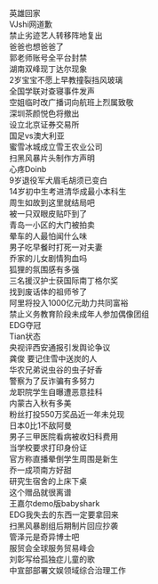 英雄回家  
VJshi网道歉  
禁止劣迹艺人转移阵地复出  
爸爸也想爸爸了  
郭老师账号全平台封禁  
湖南双峰现丁达尔现象  
2岁宝宝不愿上早教撞裂挡风玻璃  
全国学联对查寝事件发声  
空姐临时改广播词向航班上烈属致敬  
深圳茶颜悦色将撤出  
设立北京证券交易所  
国足vs澳大利亚  
蜜雪冰城成立雪王农业公司  
扫黑风暴片头制作方声明  
心疼Doinb  
9岁退役军犬眉毛胡须已变白  
14岁初中生考进清华成最小本科生  
周生如故到这里就结局吧  
被一只双眼皮贴吓到了  
青岛一小区的大门被拍卖  
晕车的人最怕闻什么味  
男子吃早餐时打死一对夫妻  
乔家的儿女剧情狗血吗  
狐狸的氛围感有多强  
三名援汉护士获国际南丁格尔奖  
找到废话体的祖师爷了  
阿里将投入1000亿元助力共同富裕  
禁止义务教育阶段未成年人参加偶像团组  
EDG夺冠  
Tian状态  
央视评西安通报引发舆论争议  
龚俊 要记住雪中送炭的人  
华农兄弟说虫谷的虫子好香  
警察为了反诈骗有多努力  
龙职院学生自曝遭恶意挂科  
内蒙古入秋有多美  
粉丝打投550万奖品近一年未兑现  
日本0比1不敌阿曼  
男子三甲医院看病被收妇科费用  
当学校要求打印身份证  
官方称直播晕倒学生周围是新生  
乔一成项南方好甜  
研究生宿舍的上床下桌  
这个赠品就很离谱  
王嘉尔demo版babyshark  
EDG我失去的东西一定要拿回来  
扫黑风暴剧组后期制片回应抄袭  
管泽元是奇异博士吧  
服贸会全球服务贸易峰会  
刘彰写给孤独症儿童的歌  
中宣部部署文娱领域综合治理工作  
